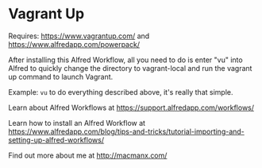 Vagrant Up
================

Requires: https://www.vagrantup.com/ and https://www.alfredapp.com/powerpack/

After installing this Alfred Workflow, all you need to do is enter "vu" into Alfred to quickly change the directory to vagrant-local and run the vagrant up command to launch Vagrant.

Example: `vu` to do everything described above, it's really that simple.

Learn about Alfred Workflows at https://support.alfredapp.com/workflows/

Learn how to install an Alfred Workflow at https://www.alfredapp.com/blog/tips-and-tricks/tutorial-importing-and-setting-up-alfred-workflows/

Find out more about me at http://macmanx.com/